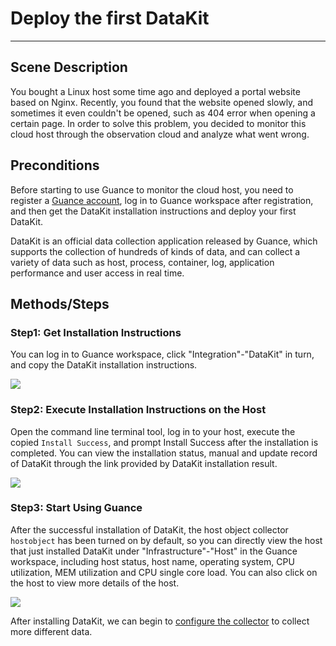 # Deploy the first DataKit
---

## Scene Description

You bought a Linux host some time ago and deployed a portal website based on Nginx. Recently, you found that the website opened slowly, and sometimes it even couldn't be opened, such as 404 error when opening a certain page. In order to solve this problem, you decided to monitor this cloud host through the observation cloud and analyze what went wrong.

## Preconditions

Before starting to use Guance to monitor the cloud host, you need to register a [Guance account](https://auth.guance.com/register?channel=帮助文档), log in to Guance workspace after registration, and then get the DataKit installation instructions and deploy your first DataKit.

DataKit is an official data collection application released by Guance, which supports the collection of hundreds of kinds of data, and can collect a variety of data such as host, process, container, log, application performance and user access in real time.

## Methods/Steps

### Step1: Get Installation Instructions

You can log in to Guance workspace, click "Integration"-"DataKit" in turn, and copy the DataKit installation instructions.

![](../img/datakit.png)

### Step2: Execute Installation Instructions on the Host

Open the command line terminal tool, log in to your host, execute the copied `Install Success`, and prompt Install Success after the installation is completed. You can view the installation status, manual and update record of DataKit through the link provided by DataKit installation result.

![](../img/a2.png)

### Step3: Start Using Guance

After the successful installation of DataKit, the host object collector `hostobject` has been turned on by default, so you can directly view the host that just installed DataKit under "Infrastructure"-"Host" in the Guance workspace, including host status, host name, operating system, CPU utilization, MEM utilization and CPU single core load. You can also click on the host to view more details of the host.

![](../img/a1.png)

After installing DataKit, we can begin to [configure the collector](configure-datakit.md) to collect more different data.